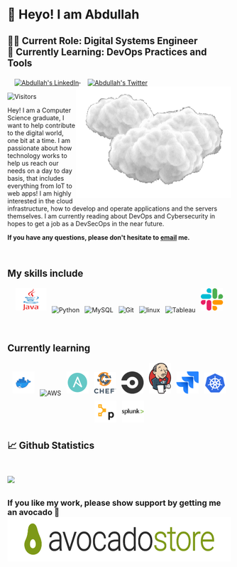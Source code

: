 # 👋 Heyo! I am Abdullah
##    🧑‍💻 Current Role: Digital Systems Engineer <br> 🌱 Currently Learning: DevOps Practices and Tools

&nbsp;&nbsp;&nbsp;
<a href="https://www.linkedin.com/in/aalromaihi/">
  <img align="middle" alt="Abdullah's LinkedIn" width="30px" src="https://raw.githubusercontent.com/peterthehan/peterthehan/master/assets/linkedin.svg" />
</a>
&nbsp;&nbsp;&nbsp;
<a href="https://twitter.com/AbdulllahAR_">
  <img align="middle" alt="Abdullah's Twitter" width="30px" src="https://raw.githubusercontent.com/peterthehan/peterthehan/master/assets/twitter.svg" />
</a>
<img src="https://github.com/abdocado/abdocado/blob/main/resources/icegif-1037.gif" width="350" height="250" align="right"/>

![Visitors](https://api.visitorbadge.io/api/visitors?path=https%3A%2F%2Fgithub.com%2Fabdocado%2Fabdocado.git&label=Visitors&countColor=%23ba68c8)

Hey! I am a Computer Science graduate, I want to help contribute to the digital world, one bit at a time. I am passionate about how technology works to help us reach our needs on a day to day basis, that includes everything from IoT to web apps! I am highly interested in the cloud infrastructure, how to develop and operate applications and the servers themselves. I am currently reading about DevOps and Cybersecurity in hopes to get a job as a DevSecOps in the near future.

**If you have any questions, please don't hesitate to [email](mailto:abdullah.arjobs@gmail.com) me.**

<br>

## My skills include
<p align="center">
	<img title="Java" alt="Java" src="https://github.com/abdocado/abdocado/blob/main/resources/java-60-1174953.webp" width="70" height="50" style="vertical-align:down; margin:4px"/>
	<img title="Python" alt="Python" src="https://raw.githubusercontent.com/Thomas-George-T/Thomas-George-T/master/assets/python.svg" width="40" height="40" style="vertical-align:down; margin:4px"/>
	<img title="MySQL" alt="MySQL" src="https://raw.githubusercontent.com/Thomas-George-T/Thomas-George-T/master/assets/mysql.svg" width="40" height="40" style="vertical-align:down; margin:4px"/>
	<img title="Git" alt="Git" src="https://raw.githubusercontent.com/Thomas-George-T/Thomas-George-T/master/assets/git.svg" width="70" height="40" style="vertical-align:down; margin:4px"/>
	<img title="linux" alt="linux" src="https://raw.githubusercontent.com/Thomas-George-T/Thomas-George-T/master/assets/linux-tux.svg" width="40" style="vertical-align:down; margin:4px"/>	
	<img title="Tableau" alt="Tableau" src="https://raw.githubusercontent.com/Thomas-George-T/Thomas-George-T/master/assets/tableau.svg" width="200" style="vertical-align:down; margin:4px"/>
    <img title="Slack" alt="Slack" src="/resources/slack.png" width="50" style="vertical-align:down; margin:4px"/>

</p>

<br>

## Currently learning

<p align="center">
    <img title="Docker" alt="Docker" src="/resources/Moby-logo-sm.webp" width="50" style="vertical-align:down; margin:4px"/>
	<img title="AWS" alt="AWS" src="https://raw.githubusercontent.com/Thomas-George-T/Thomas-George-T/master/assets/aws.svg" width="60" height="40" style="vertical-align:down; margin:4px"/>
    <img title="Ansible" alt="Ansible" src="/resources/ansible.png" width="50" style="vertical-align:down; margin:4px"/>
    <img title="Chef" alt="Chef" src="/resources/chef.png" width="50" style="vertical-align:down; margin:4px"/>
    <img title="CircleCI" alt="CircleCI" src="/resources/CircleCI.png" width="50" style="vertical-align:down; margin:4px"/>
    <img title="Jenkins" alt="Jenkins" src="/resources/jenkinsmain.png" width="50" style="vertical-align:down; margin:4px"/>
    <img title="Jira" alt="Jira" src="/resources/jira.png" width="50" style="vertical-align:down; margin:4px"/>
    <img title="Kubernetes" alt="Kubernetes" src="/resources/kubernetes.png" width="50" style="vertical-align:down; margin:4px"/>
    <img title="Puppet" alt="Puppet" src="/resources/puppet.png" width="50" style="vertical-align:down; margin:4px"/>
	<img title="Splunk" alt="Splunk" src="/resources/splunk.png" width="50" style="vertical-align:down; margin:4px"/>
	
</p>

## 📈 Github Statistics
<br>

[![](https://github-readme-stats.vercel.app/api?username=abdocado&&hide=stars&show_icons=true&theme=github_dark)](https://github.com/anuraghazra/github-readme-stats)
<br>
<br>

<font size="4">**If you like my work, please show support by getting me an avocado 🥑**</font>
<br>
<a href=https://www.buymeacoffee.com/abdullaharM><img src="/resources/store.png" alt="Buy me an avocado!" width="600" height="100"></a>